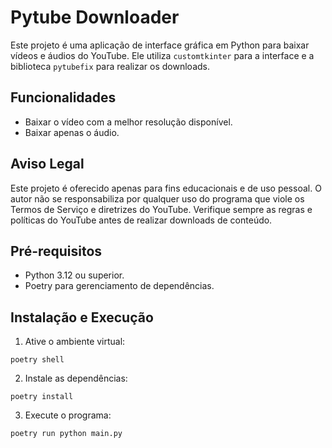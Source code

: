 # Pytube Downloader

Este projeto é uma aplicação de interface gráfica em Python para baixar vídeos e áudios do YouTube. Ele utiliza `customtkinter` para a interface e a biblioteca `pytubefix` para realizar os downloads.

## Funcionalidades
- Baixar o vídeo com a melhor resolução disponível.
- Baixar apenas o áudio.

## Aviso Legal
Este projeto é oferecido apenas para fins educacionais e de uso pessoal. O autor não se responsabiliza por qualquer uso do programa que viole os Termos de Serviço e diretrizes do YouTube. Verifique sempre as regras e políticas do YouTube antes de realizar downloads de conteúdo.

## Pré-requisitos
- Python 3.12 ou superior.
- Poetry para gerenciamento de dependências.

## Instalação e Execução

1. Ative o ambiente virtual:
```
poetry shell
```

2. Instale as dependências:
```
poetry install
```

3. Execute o programa:
```
poetry run python main.py
```